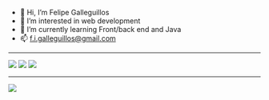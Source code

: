 - 👋 Hi, I’m Felipe Galleguillos
- 👀 I’m interested in web development
- 🌱 I’m currently learning Front/back end and Java
- 📫 f.i.galleguillos@gmail.com

<!---
FelipeGalleguillos/FelipeGalleguillos is a ✨ special ✨ repository because its `README.md` (this file) appears on your GitHub profile.
You can click the Preview link to take a look at your changes.
--->
<hr>
<div>
  <a href="https://www.instagram.com/phillipg.exe/"><img src="https://img.shields.io/badge/Instagram-fc6484?style=for-the-badge&logo=Instagram&logoColor=white"></img></a>
  <a href="mailto:f.i.galleguillos@gmail.com"><img src="https://img.shields.io/badge/Gmail-d43000?style=for-the-badge&logo=Gmail&logoColor=white"></img></a>
  <a href="https://www.linkedin.com/in/felipe-galleguillos-722999263/"><img src="https://img.shields.io/badge/LinkedIn-004ccf?style=for-the-badge&logo=LinkedIn&logoColor=white"></img></a>
</div>

<hr>
<img src="https://github-readme-stats.vercel.app/api?username=FelipeGalleguillos&show_icons=true&theme=radical"></img>


